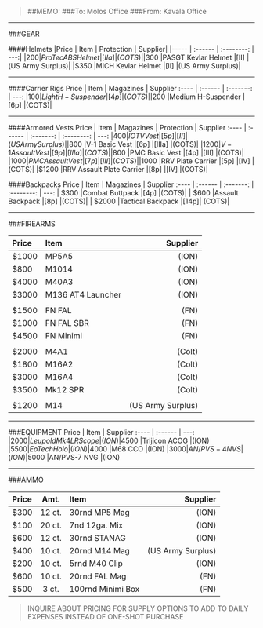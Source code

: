 > ##MEMO:
> ###To: Molos Office
> ###From: Kavala Office

----------

###GEAR

####Helmets
|Price | Item     | Protection | Supplier|
|----- | :------ | :--------: | ---:|
|$200	|ProTec ABS Helmet 	|[IIa] 	|(COTS)|
|$300	|PASGT Kevlar Helmet	|[II]	|(US Army Surplus)|
|$350	|MICH Kevlar Helmet	|[II]	|(US Army Surplus)|

***

####Carrier Rigs
Price | Item     | Magazines | Supplier
:---- | :------ | :-------: | ---:
|$100	|Light H-Suspender	|[4p]	|(COTS)|
|$200	|Medium H-Suspender	|[6p]	|(COTS)|

***

####Armored Vests
Price | Item     | Magazines | Protection | Supplier
:---- | :------ | :-------: | :--------: | ---:
|$400	|IOTV Vest			|[5p]	|[II]	|(US Army Surplus)|
|$800	|V-1 Basic Vest			|[6p]	|[IIIa]	|(COTS)|
|$1200 	|V-1 Assault Vest		|[9p]	|[IIIa]	|(COTS)|
|$800	|PMC Basic Vest			|[4p]	|[III]	|(COTS)|
|$1000	|PMC Assault Vest		|[7p]	|[III]	|(COTS)|
|$1000	|RRV Plate Carrier		|[5p]	|[IV]	|(COTS)|
|$1200	|RRV Assault Plate  Carrier	|[8p]	|[IV]	|(COTS)|

####Backpacks
Price | Item     | Magazines  | Supplier
:---- | :------ | :-------: | :--------: | ---:
| $300	|Combat Buttpack 	|[4p]	|(COTS)|
| $600	|Assault Backpack	|[8p]	|(COTS)|
| $2000	|Tactical Backpack	|[14p]|	(COTS)|

***

###FIREARMS

Price | Item     | Supplier
:---- | :------ | ---:
|$1000	|MP5A5			|(ION)|
|$800	|M1014			|(ION)|
|$4000	|M40A3			|(ION)|
|$3000	|M136 AT4 Launcher	|(ION)|
|||
|$1500	|FN FAL			|(FN)|
|$1000	|FN FAL SBR		|(FN)|
|$4500	|FN Minimi		|(FN)|
|||
|$2000	|M4A1			|(Colt)|
|$1800	|M16A2			|(Colt)|
|$3000	|M16A4			|(Colt)|
|$3500	|Mk12 SPR		|(Colt)|
|||
|$1200	|M14			|(US Army Surplus)|

***

###EQUIPMENT
Price | Item     | Supplier
:---- | :------ | ---:
|$2000	|Leupold Mk4 LR Scope	|(ION)
|$4500	|Trijicon ACOG		|(ION)
|$5500	|EoTech Holo		|(ION)
|$4000	|M68 CCO		|(ION) 
|$3000	|AN/PVS-4 NVS		|(ION)
|$5000	|AN/PVS-7 NVG		|(ION)

***

###AMMO

Price	 |Amt.	| Item	| Supplier
:---- | :------: | :------- | ---:
|$300	|12 ct. |30rnd MP5 Mag		|(ION)
|$100	|20 ct. |7nd 12ga. Mix		|(ION)
|$600	|12 ct. |30rnd STANAG		|(ION)
|$400	|10 ct. |20rnd M14 Mag		|(US Army Surplus)
|$200	|10 ct. |5rnd M40 Clip		|(ION)
|$600	|10 ct. |20rnd FAL Mag		|(FN)
|$500	|3 ct. 	|100rnd Minimi Box	|(FN)

>INQUIRE ABOUT PRICING FOR SUPPLY OPTIONS TO ADD TO DAILY EXPENSES 
>INSTEAD OF ONE-SHOT PURCHASE

